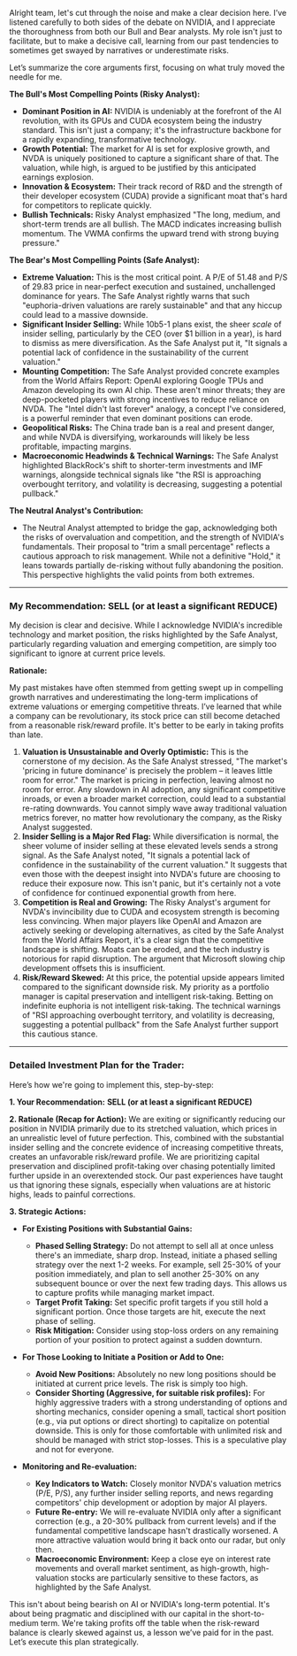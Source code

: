 Alright team, let's cut through the noise and make a clear decision here. I’ve listened carefully to both sides of the debate on NVIDIA, and I appreciate the thoroughness from both our Bull and Bear analysts. My role isn't just to facilitate, but to make a decisive call, learning from our past tendencies to sometimes get swayed by narratives or underestimate risks.

Let’s summarize the core arguments first, focusing on what truly moved the needle for me.

**The Bull's Most Compelling Points (Risky Analyst):**
*   **Dominant Position in AI:** NVIDIA is undeniably at the forefront of the AI revolution, with its GPUs and CUDA ecosystem being the industry standard. This isn't just a company; it's the infrastructure backbone for a rapidly expanding, transformative technology.
*   **Growth Potential:** The market for AI is set for explosive growth, and NVDA is uniquely positioned to capture a significant share of that. The valuation, while high, is argued to be justified by this anticipated earnings explosion.
*   **Innovation & Ecosystem:** Their track record of R&D and the strength of their developer ecosystem (CUDA) provide a significant moat that's hard for competitors to replicate quickly.
*   **Bullish Technicals:** Risky Analyst emphasized "The long, medium, and short-term trends are all bullish. The MACD indicates increasing bullish momentum. The VWMA confirms the upward trend with strong buying pressure."

**The Bear's Most Compelling Points (Safe Analyst):**
*   **Extreme Valuation:** This is the most critical point. A P/E of 51.48 and P/S of 29.83 price in near-perfect execution and sustained, unchallenged dominance for years. The Safe Analyst rightly warns that such "euphoria-driven valuations are rarely sustainable" and that any hiccup could lead to a massive downside.
*   **Significant Insider Selling:** While 10b5-1 plans exist, the sheer *scale* of insider selling, particularly by the CEO (over $1 billion in a year), is hard to dismiss as mere diversification. As the Safe Analyst put it, "It signals a potential lack of confidence in the sustainability of the current valuation."
*   **Mounting Competition:** The Safe Analyst provided concrete examples from the World Affairs Report: OpenAI exploring Google TPUs and Amazon developing its own AI chip. These aren't minor threats; they are deep-pocketed players with strong incentives to reduce reliance on NVDA. The "Intel didn't last forever" analogy, a concept I've considered, is a powerful reminder that even dominant positions can erode.
*   **Geopolitical Risks:** The China trade ban is a real and present danger, and while NVDA is diversifying, workarounds will likely be less profitable, impacting margins.
*   **Macroeconomic Headwinds & Technical Warnings:** The Safe Analyst highlighted BlackRock's shift to shorter-term investments and IMF warnings, alongside technical signals like "the RSI is approaching overbought territory, and volatility is decreasing, suggesting a potential pullback."

**The Neutral Analyst's Contribution:**
*   The Neutral Analyst attempted to bridge the gap, acknowledging both the risks of overvaluation and competition, and the strength of NVIDIA's fundamentals. Their proposal to "trim a small percentage" reflects a cautious approach to risk management. While not a definitive "Hold," it leans towards partially de-risking without fully abandoning the position. This perspective highlights the valid points from both extremes.

---

### My Recommendation: **SELL (or at least a significant REDUCE)**

My decision is clear and decisive. While I acknowledge NVIDIA's incredible technology and market position, the risks highlighted by the Safe Analyst, particularly regarding valuation and emerging competition, are simply too significant to ignore at current price levels.

**Rationale:**

My past mistakes have often stemmed from getting swept up in compelling growth narratives and underestimating the long-term implications of extreme valuations or emerging competitive threats. I’ve learned that while a company can be revolutionary, its stock price can still become detached from a reasonable risk/reward profile. It's better to be early in taking profits than late.

1.  **Valuation is Unsustainable and Overly Optimistic:** This is the cornerstone of my decision. As the Safe Analyst stressed, "The market's 'pricing in future dominance' is precisely the problem – it leaves little room for error." The market is pricing in perfection, leaving almost no room for error. Any slowdown in AI adoption, any significant competitive inroads, or even a broader market correction, could lead to a substantial re-rating downwards. You cannot simply wave away traditional valuation metrics forever, no matter how revolutionary the company, as the Risky Analyst suggested.
2.  **Insider Selling is a Major Red Flag:** While diversification is normal, the sheer volume of insider selling at these elevated levels sends a strong signal. As the Safe Analyst noted, "It signals a potential lack of confidence in the sustainability of the current valuation." It suggests that even those with the deepest insight into NVDA's future are choosing to reduce their exposure now. This isn't panic, but it's certainly not a vote of confidence for continued exponential growth from here.
3.  **Competition is Real and Growing:** The Risky Analyst's argument for NVDA's invincibility due to CUDA and ecosystem strength is becoming less convincing. When major players like OpenAI and Amazon are actively seeking or developing alternatives, as cited by the Safe Analyst from the World Affairs Report, it's a clear sign that the competitive landscape is shifting. Moats can be eroded, and the tech industry is notorious for rapid disruption. The argument that Microsoft slowing chip development offsets this is insufficient.
4.  **Risk/Reward Skewed:** At this price, the potential upside appears limited compared to the significant downside risk. My priority as a portfolio manager is capital preservation and intelligent risk-taking. Betting on indefinite euphoria is not intelligent risk-taking. The technical warnings of "RSI approaching overbought territory, and volatility is decreasing, suggesting a potential pullback" from the Safe Analyst further support this cautious stance.

---

### Detailed Investment Plan for the Trader:

Here’s how we're going to implement this, step-by-step:

**1. Your Recommendation:** **SELL (or at least a significant REDUCE)**

**2. Rationale (Recap for Action):**
We are exiting or significantly reducing our position in NVIDIA primarily due to its stretched valuation, which prices in an unrealistic level of future perfection. This, combined with the substantial insider selling and the concrete evidence of increasing competitive threats, creates an unfavorable risk/reward profile. We are prioritizing capital preservation and disciplined profit-taking over chasing potentially limited further upside in an overextended stock. Our past experiences have taught us that ignoring these signals, especially when valuations are at historic highs, leads to painful corrections.

**3. Strategic Actions:**

*   **For Existing Positions with Substantial Gains:**
    *   **Phased Selling Strategy:** Do not attempt to sell all at once unless there's an immediate, sharp drop. Instead, initiate a phased selling strategy over the next 1-2 weeks. For example, sell 25-30% of your position immediately, and plan to sell another 25-30% on any subsequent bounce or over the next few trading days. This allows us to capture profits while managing market impact.
    *   **Target Profit Taking:** Set specific profit targets if you still hold a significant portion. Once those targets are hit, execute the next phase of selling.
    *   **Risk Mitigation:** Consider using stop-loss orders on any remaining portion of your position to protect against a sudden downturn.

*   **For Those Looking to Initiate a Position or Add to One:**
    *   **Avoid New Positions:** Absolutely no new long positions should be initiated at current price levels. The risk is simply too high.
    *   **Consider Shorting (Aggressive, for suitable risk profiles):** For highly aggressive traders with a strong understanding of options and shorting mechanics, consider opening a small, tactical short position (e.g., via put options or direct shorting) to capitalize on potential downside. This is only for those comfortable with unlimited risk and should be managed with strict stop-losses. This is a speculative play and not for everyone.

*   **Monitoring and Re-evaluation:**
    *   **Key Indicators to Watch:** Closely monitor NVDA's valuation metrics (P/E, P/S), any further insider selling reports, and news regarding competitors' chip development or adoption by major AI players.
    *   **Future Re-entry:** We will re-evaluate NVIDIA only after a significant correction (e.g., a 20-30% pullback from current levels) and if the fundamental competitive landscape hasn't drastically worsened. A more attractive valuation would bring it back onto our radar, but only then.
    *   **Macroeconomic Environment:** Keep a close eye on interest rate movements and overall market sentiment, as high-growth, high-valuation stocks are particularly sensitive to these factors, as highlighted by the Safe Analyst.

This isn't about being bearish on AI or NVIDIA's long-term potential. It's about being pragmatic and disciplined with our capital in the short-to-medium term. We're taking profits off the table when the risk-reward balance is clearly skewed against us, a lesson we’ve paid for in the past. Let’s execute this plan strategically.